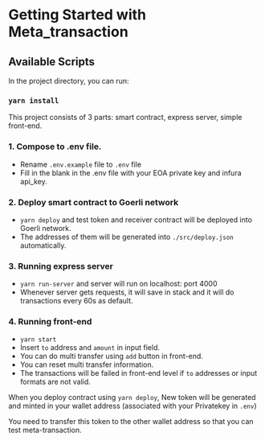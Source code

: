 # Getting Started with Meta_transaction

## Available Scripts

In the project directory, you can run:

### `yarn install`

This project consists of 3 parts: smart contract, express server, simple front-end. 

### 1. Compose to .env file.
- Rename `.env.example` file to `.env` file
- Fill in the blank in the .env file with your EOA private key and infura api_key.

### 2. Deploy smart contract to Goerli network

- `yarn deploy` and test token and receiver contract  will be deployed into Goerli network.
- The addresses of them will be generated into `./src/deploy.json` automatically. 

### 3. Running express server
- `yarn run-server` and server will run on localhost: port 4000
- Whenever server gets requests, it will save in stack and it will do transactions every 60s as default.

### 4. Running front-end
- `yarn start`
- Insert `to` address and `amount` in input field.
- You can do multi transfer using `add` button in front-end.
- You can reset multi transfer information.
- The transactions will be failed in front-end level if `to` addresses or input formats are not valid.

When you deploy contract using `yarn deploy`, New token will be generated and minted in your wallet address (associated with your Privatekey in `.env`)

You need to transfer this token to the other wallet address so that you can test meta-transaction.


